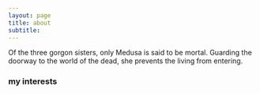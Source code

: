 ```yaml
---
layout: page
title: about 
subtitle: 
---
```

Of the three gorgon sisters, only Medusa is said to be mortal. Guarding the doorway to the world of the dead, she prevents the living from entering.

### my interests  



